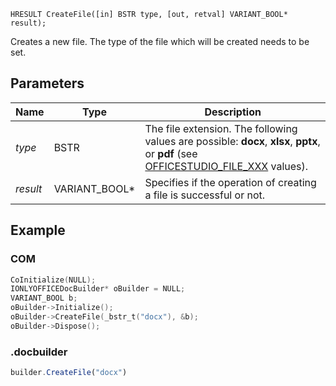 `HRESULT CreateFile([in] BSTR type, [out, retval] VARIANT_BOOL* result);`

Creates a new file. The type of the file which will be created needs to be set.

## Parameters

| Name     | Type            | Description                                                                                                                                                                                       |
| -------- | --------------- | ------------------------------------------------------------------------------------------------------------------------------------------------------------------------------------------------- |
| *type*   | BSTR            | The file extension. The following values are possible: **docx**, **xlsx**, **pptx**, or **pdf** (see [OFFICESTUDIO\_FILE\_XXX](../../../../Builder%20App/Overview/index.md#format-types) values). |
| *result* | VARIANT\_BOOL\* | Specifies if the operation of creating a file is successful or not.                                                                                                                               |

## Example

### COM

```cpp
CoInitialize(NULL);
IONLYOFFICEDocBuilder* oBuilder = NULL;
VARIANT_BOOL b;
oBuilder->Initialize();
oBuilder->CreateFile(_bstr_t("docx"), &b);
oBuilder->Dispose();
```

### .docbuilder

```ts
builder.CreateFile("docx")
```

